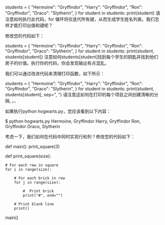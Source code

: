 students = {
    "Hermoine": "Gryffindor",
    "Harry": "Gryffindor",
    "Ron": "Gryffindor",
    "Draco": "Slytherin",
}
for student in students:
    print(student)
请注意如何执行此代码，for 循环将仅迭代所有键，从而生成学生姓名列表。我们怎样才能打印出值和键呢？

修改您的代码如下：

students = {
    "Hermoine": "Gryffindor",
    "Harry": "Gryffindor",
    "Ron": "Gryffindor",
    "Draco": "Slytherin",
}
for student in students:
    print(student, students[student])
注意如何students[student]找到每个学生的钥匙并找到他们房子的价值。执行你的代码，你会发现输出有点混乱。

我们可以通过改进代码来清理打印函数，如下所示：

students = {
    "Hermoine": "Gryffindor",
    "Harry": "Gryffindor",
    "Ron": "Gryffindor",
    "Draco": "Slytherin",
}
for student in students:
    print(student, students[student], sep=", ")
请注意这如何在打印的每个项目之间创建清晰的分隔, 。、

如果执行python hogwarts.py，您应该看到以下内容：

$ python hogwarts.py
Hermoine, Gryffindor
Harry, Gryffindor
Ron, Gryffindor
Draco, Slytherin






考虑一下，我们如何在代码中同时实现行和列？修改您的代码如下：

def main():
    print_square(3)


def print_square(size):

    # For each row in square
    for i in range(size):

        # For each brick in row
        for j in range(size):

            #  Print brick
            print("#", end="")

        # Print blank line
        print()


main()

